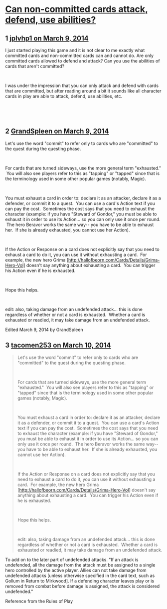 # [Can non-committed cards attack, defend, use abilities?](https://community.fantasyflightgames.com/topic/100873-can-non-committed-cards-attack-defend-use-abilities/)

## 1 [jplvhp1 on March 9, 2014](https://community.fantasyflightgames.com/topic/100873-can-non-committed-cards-attack-defend-use-abilities/?do=findComment&comment=1007545)

I just started playing this game and it is not clear to me exactly what committed cards and non-committed cards can and cannot do. Are only committed cards allowed to defend and attack? Can you use the abilities of cards that aren't committed? 

 

I was under the impression that you can only attack and defend with cards that are committed, but after reading around a bit it sounds like all character cards in play are able to attack, defend, use abilities, etc.

 

 

## 2 [GrandSpleen on March 9, 2014](https://community.fantasyflightgames.com/topic/100873-can-non-committed-cards-attack-defend-use-abilities/?do=findComment&comment=1007589)

Let's use the word "commit" to refer only to cards who are "committed" to the quest during the questing phase.

 

For cards that are turned sideways, use the more general term "exhausted."  You will also see players refer to this as "tapping" or "tapped" since that is the terminology used in some other popular games (notably, Magic).

 

You must exhaust a card in order to: declare it as an attacker, declare it as a defender, or commit it to a quest.  You can use a card's Action text if you can pay the cost.  Sometimes the cost says that you need to exhaust the character (example: if you have "Steward of Gondor," you must be able to exhaust it in order to use its Action... so you can only use it once per round.  The hero Beravor works the same way-- you have to be able to exhaust her.  If she is already exhausted, you cannot use her Action).  

 

If the Action or Response on a card does not explicitly say that you need to exhaust a card to do it, you can use it without exhausting a card.  For example, the new hero Grima [http://hallofbeorn.com/Cards/Details/Grima-Hero-VoI] doesn't say anything about exhausting a card.  You can trigger his Action even if he is exhausted.

 

Hope this helps.

 

edit: also, taking damage from an undefended attack... this is done regardless of whether or not a card is exhausted.  Whether a card is exhausted or readied, it may take damage from an undefended attack.

Edited March 9, 2014 by GrandSpleen

## 3 [tacomen253 on March 10, 2014](https://community.fantasyflightgames.com/topic/100873-can-non-committed-cards-attack-defend-use-abilities/?do=findComment&comment=1008885)

> Let's use the word "commit" to refer only to cards who are "committed" to the quest during the questing phase.
> 
>  
> 
> For cards that are turned sideways, use the more general term "exhausted."  You will also see players refer to this as "tapping" or "tapped" since that is the terminology used in some other popular games (notably, Magic).
> 
>  
> 
> You must exhaust a card in order to: declare it as an attacker, declare it as a defender, or commit it to a quest.  You can use a card's Action text if you can pay the cost.  Sometimes the cost says that you need to exhaust the character (example: if you have "Steward of Gondor," you must be able to exhaust it in order to use its Action... so you can only use it once per round.  The hero Beravor works the same way-- you have to be able to exhaust her.  If she is already exhausted, you cannot use her Action).  
> 
>  
> 
> If the Action or Response on a card does not explicitly say that you need to exhaust a card to do it, you can use it without exhausting a card.  For example, the new hero Grima [http://hallofbeorn.com/Cards/Details/Grima-Hero-VoI] doesn't say anything about exhausting a card.  You can trigger his Action even if he is exhausted.
> 
>  
> 
> Hope this helps.
> 
>  
> 
> edit: also, taking damage from an undefended attack... this is done regardless of whether or not a card is exhausted.  Whether a card is exhausted or readied, it may take damage from an undefended attack.

To add on to the later part of undefended attacks. "If an attack is undefended, all the damage from the attack must be assigned to a single hero controlled by the active player. Allies can not take damage from undefended attacks [unless otherwise specified in the card text, such as Gollum in Return to Mirkwood]. If a defending character leaves play or is removed from combat before damage is assigned, the attack is considered undefended."

Reference from the Rules of Play

